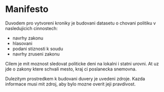 # Manifesto

Duvodem pro vytvoreni kroniky je budovani datasetu o chovani politiku v nasledujicich cinnostech:

* navrhy zakonu
* hlasovani
* podani stiznosti k soudu
* navrhy zruseni zakonu

Cilem je mit moznost sledovat politicke deni na lokalni i statni urovni. At uz jde o zakony ktere schvali mesto, kraj ci poslanecka snemovna. 

Dulezitym prostredkem k budovani duvery je uvedeni zdroje. Kazda informace musi mit zdroj, aby bylo mozne overit jeji pravdivost.
